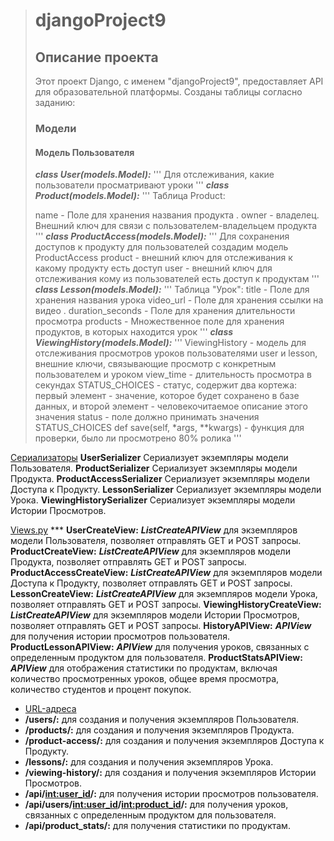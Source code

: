 ># djangoProject9
>
>## Описание проекта
>
>Этот проект Django, с именем "djangoProject9", предоставляет API для образовательной платформы. Созданы таблицы согласно заданию:
>
>### Модели
>
>#### Модель Пользователя
>
>***class User(models.Model):***
>    '''
>    Для отслеживания, какие пользователи просматривают уроки
>    '''
>***class Product(models.Model):***
>    '''
>    Таблица Product:
>
>    name - Поле для хранения названия продукта .
>    owner - владелец. Внешний ключ для связи с пользователем-владельцем продукта
>    '''
>***class ProductAccess(models.Model):***
    '''
    Для сохранения доступов к продукту для пользователей создадим модель ProductAccess
    product - внешний ключ для отслеживания к какому продукту есть доступ
    user - внешний ключ для отслеживания кому из пользователей есть доступ к продуктам
    '''
***class Lesson(models.Model):***
    '''
    Таблица "Урок":
    title - Поле для хранения названия урока
    video_url - Поле для хранения ссылки на видео .
    duration_seconds - Поле для хранения длительности просмотра
    products - Множественное поле для хранения продуктов, в которых находится урок
    '''
***class ViewingHistory(models.Model):***
    '''
    ViewingHistory - модель для отслеживания  просмотров уроков пользователями
    user и lesson, внешние ключи, связывающие просмотр с конкретным пользователем и уроком
    view_time - длительность просмотра в секундах
    STATUS_CHOICES - статус, содержит два кортежа: первый элемент - значение, которое будет сохранено в базе данных, и второй элемент - человекочитаемое описание этого значения
    status - поле должно принимать значения STATUS_CHOICES
    def save(self, *args, **kwargs) - функция для проверки, было ли просмотрено 80% ролика
    '''

<u>Сериализаторы</u> 
**UserSerializer** Сериализует экземпляры модели Пользователя.
**ProductSerializer** Сериализует экземпляры модели Продукта.
**ProductAccessSerializer** Сериализует экземпляры модели Доступа к Продукту.
**LessonSerializer** Сериализует экземпляры модели Урока.
**ViewingHistorySerializer** Сериализует экземпляры модели Истории Просмотров.

<u>Views.py</u> ***
**UserCreateView:** ___ListCreateAPIView___ для экземпляров модели Пользователя, позволяет отправлять GET и POST запросы.
**ProductCreateView:** ___ListCreateAPIView___ для экземпляров модели Продукта, позволяет отправлять GET и POST запросы.
**ProductAccessCreateView:** ___ListCreateAPIView___ для экземпляров модели Доступа к Продукту, позволяет отправлять GET и POST запросы.
**LessonCreateView:** ___ListCreateAPIView___ для экземпляров модели Урока, позволяет отправлять GET и POST запросы.
**ViewingHistoryCreateView:** ___ListCreateAPIView___ для экземпляров модели Истории Просмотров, позволяет отправлять GET и POST запросы.
**HistoryAPIView:** ___APIView___ для получения истории просмотров пользователя.
**ProductLessonAPIView:** ___APIView___ для получения уроков, связанных с определенным продуктом для пользователя.
**ProductStatsAPIView:** ___APIView___ для отображения статистики по продуктам, включая количество просмотренных уроков, общее время просмотра, количество студентов и процент покупок.

+ <u>URL-адреса</u> 
+ **/users/:**  для создания и получения экземпляров Пользователя.
+ **/products/:**  для создания и получения экземпляров Продукта.
+ **/product-access/:**  для создания и получения экземпляров Доступа к Продукту.
+ **/lessons/:**  для создания и получения экземпляров Урока.
+ **/viewing-history/:**  для создания и получения экземпляров Истории Просмотров.
+ **/api/<int:user_id>/:** для получения истории просмотров пользователя.
+ **/api/users/<int:user_id>/<int:product_id>/:** для получения уроков, связанных с определенным продуктом для пользователя.
+ **/api/product_stats/:**  для получения статистики по продуктам.
